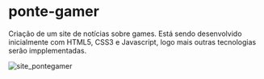 # ponte-gamer #
 Criação de um site de notícias sobre games.
 Está sendo desenvolvido inicialmente com HTML5, CSS3 e Javascript,
 logo mais outras tecnologias serão impplementadas.
 
 ![site_pontegamer](https://github.com/FabioSiqueira25/ponte-gamer/blob/main/pontegamer/_imagens/pontegamerhome.gif)
